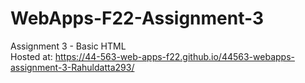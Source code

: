 # WebApps-F22-Assignment-3
Assignment 3 - Basic HTML
<br>
Hosted at: <https://44-563-web-apps-f22.github.io/44563-webapps-assignment-3-Rahuldatta293/>
